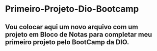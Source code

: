 # Primeiro-Projeto-Dio-Bootcamp

## Vou colocar aqui um novo arquivo com um projeto em Bloco de Notas para completar meu primeiro projeto pelo BootCamp da DIO.


